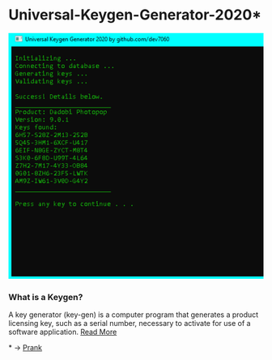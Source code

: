 # Universal-Keygen-Generator-2020*
![ScreenCap](https://github.com/dev7060/Universal-Keygen-Generator-2020/blob/master/UKG.PNG?raw=true)

### What is a Keygen?
A key generator (key-gen) is a computer program that generates a product licensing key, such as a serial number, necessary to activate for use of a software application.
[Read More](https://en.wikipedia.org/wiki/Keygen)

\* -> [Prank](https://en.wikipedia.org/wiki/Practical_joke)
